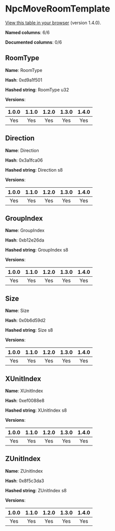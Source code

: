 # NpcMoveRoomTemplate
[View this table in your browser](NpcMoveRoomTemplate-value.md) (version 1.4.0).

**Named columns**: 6/6

**Documented columns**: 0/6

## RoomType

**Name**: RoomType

**Hash**: 0xd9a1f501

**Hashed string**: RoomType u32

**Versions**: 

 | 1.0.0 | 1.1.0 | 1.2.0 | 1.3.0 | 1.4.0 |
|:--:|:--:|:--:|:--:|:--:|
| Yes | Yes | Yes | Yes | Yes | 


## Direction

**Name**: Direction

**Hash**: 0x3a1fca06

**Hashed string**: Direction s8

**Versions**: 

 | 1.0.0 | 1.1.0 | 1.2.0 | 1.3.0 | 1.4.0 |
|:--:|:--:|:--:|:--:|:--:|
| Yes | Yes | Yes | Yes | Yes | 


## GroupIndex

**Name**: GroupIndex

**Hash**: 0xb12e26da

**Hashed string**: GroupIndex s8

**Versions**: 

 | 1.0.0 | 1.1.0 | 1.2.0 | 1.3.0 | 1.4.0 |
|:--:|:--:|:--:|:--:|:--:|
| Yes | Yes | Yes | Yes | Yes | 


## Size

**Name**: Size

**Hash**: 0x0b6d59d2

**Hashed string**: Size s8

**Versions**: 

 | 1.0.0 | 1.1.0 | 1.2.0 | 1.3.0 | 1.4.0 |
|:--:|:--:|:--:|:--:|:--:|
| Yes | Yes | Yes | Yes | Yes | 


## XUnitIndex

**Name**: XUnitIndex

**Hash**: 0xef0088e8

**Hashed string**: XUnitIndex s8

**Versions**: 

 | 1.0.0 | 1.1.0 | 1.2.0 | 1.3.0 | 1.4.0 |
|:--:|:--:|:--:|:--:|:--:|
| Yes | Yes | Yes | Yes | Yes | 


## ZUnitIndex

**Name**: ZUnitIndex

**Hash**: 0x8f5c3da3

**Hashed string**: ZUnitIndex s8

**Versions**: 

 | 1.0.0 | 1.1.0 | 1.2.0 | 1.3.0 | 1.4.0 |
|:--:|:--:|:--:|:--:|:--:|
| Yes | Yes | Yes | Yes | Yes | 


